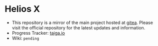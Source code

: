 # Helios X

- This repository is a mirror of the main project hosted at [gitea](https://gitea.pasindu.dev/brian/chessmaster-x). Please visit the official repository for the latest updates and information.
- Progress Tracker: [taiga.io](https://tree.taiga.io/project/masterbr1an-chessmaster-x/kanban)
- Wiki: `pending`
